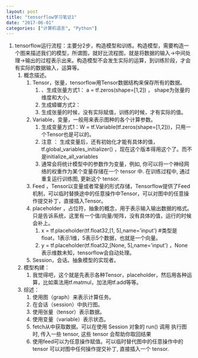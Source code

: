 ```yaml
---
layout: post
title: "tensorflow学习笔记1"
date: "2017-06-01"
categories: ["计算机语言", "Python"]
---
```


1. tensorflow运行流程：主要分2步，构造模型和训练。构造模型，需要构造一个图来描述我们的模型，所谓图，就好比流程图，就是将数据的输入->中间处理->输出的过程表示出来。构造模型不会发生实际的运算，到训练阶段，才会有实际的数据输入，运算等。
    1. 概念描述。
        1. Tensor，张量，tensorflow用Tensor数据结构来保存所有的数据。
            1. 、生成张量方式1： a = tf.zeros(shape=\[1,2\]) ， shape为张量的维度和大小。
            2. 生成蟑螂方式2：
            3. 生成张量的时候，没有实际赋值，训练的时候，才有实际的值。
        2. Variable，变量，一般用来表示图种的各个计算参数。
            1. 生成变量方式1：W = tf.Variable(tf.zeros(shape=\[1,2\]))，只用一个Tensor也是可以的。
            2. 注意 ： 生成变量后，还有初始化才能有具体的值，tf.global\_variables\_initializer() ，现在这个版本得用这个了。而不是initialize\_all\_variables
            3. 通常会将统计模型中的参数作为变量，例如, 你可以将一个神经网络的权重作为某个变量存储在一个 tensor 中. 在训练过程中, 通过重复运行训练图, 更新这个 tensor.
        3. Feed ，Tensor以变量或者常量的形式存储，Tensorflow提供了Feed机制，可以临时替换途中的任意操作中Tensor，可以对图中的任意操作提交补丁，直接插入Tensor。
        4. placeholder ，占位符，抽象的概念，用于表示输入输出数据的格式。只是告诉系统，这里有一个值/向量/矩阵，没有具体的值，运行的时候会补上。
            1. x = tf.placeholder(tf.float32,\[1, 5\],name='input') #类型是float，1表示1维，5表示5个数据，也就是一个向量。
            2. y = tf.placeholder(tf.float32,\[None, 5\],name='input') ，None表示维数未知，tensorflow会自动处理。
        5. Session，会话。抽象模型的实现者。
    2. 模型构建：
        1. 我觉得吧，这个就是先表示各种Tensor，placeholder，然后用各种运算，比如乘法用tf.matmul，加法用tf.add等等。
    3. 综述：
        1. 使用图（graph）来表示计算任务。
        2. 在会话（session）中执行图。
        3. 使用张量（tensor）表示数据。
        4. 使用变量（variable）表示状态。
        5. fetch从中获取数据。可以在使用 Session 对象的 run() 调用 执行图时, 传入一些 tensor, 这些 tensor 会帮助你取回结果
        6. 使用feed可以为任意操作赋值。可以临时替代图中的任意操作中的 tensor 可以对图中任何操作提交补丁, 直接插入一个 tensor.
